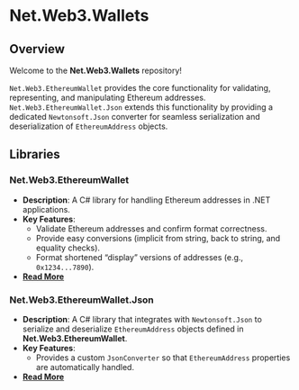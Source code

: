 # Net.Web3.Wallets

## Overview
Welcome to the **Net.Web3.Wallets** repository!

`Net.Web3.EthereumWallet` provides the core functionality for validating, representing, and manipulating Ethereum addresses.  
`Net.Web3.EthereumWallet.Json` extends this functionality by providing a dedicated `Newtonsoft.Json` converter for seamless serialization and deserialization of `EthereumAddress` objects.

## Libraries

### Net.Web3.EthereumWallet
- **Description**: A C# library for handling Ethereum addresses in .NET applications.  
- **Key Features**:  
  - Validate Ethereum addresses and confirm format correctness.  
  - Provide easy conversions (implicit from string, back to string, and equality checks).  
  - Format shortened “display” versions of addresses (e.g., `0x1234...7890`).  
- **[Read More](https://github.com/The-Poolz/Net.Web3.EthereumWallet/blob/master/README.md)**

### Net.Web3.EthereumWallet.Json
- **Description**: A C# library that integrates with `Newtonsoft.Json` to serialize and deserialize `EthereumAddress` objects defined in **Net.Web3.EthereumWallet**.
- **Key Features**:  
  - Provides a custom `JsonConverter` so that `EthereumAddress` properties are automatically handled.
- **[Read More](https://github.com/The-Poolz/Net.Web3.EthereumWallet/blob/master/README.Json.md)**
